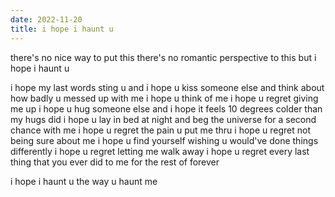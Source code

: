 ```yaml
---
date: 2022-11-20
title: i hope i haunt u
---
```


there's no nice way to put this
there's no romantic perspective to this
but i hope i haunt u

i hope my last words sting u
and i hope u kiss someone else
and think about how badly
u messed up with me
i hope u think of me
i hope u regret
giving me up
i hope u hug someone else
and i hope it feels 10 degrees colder
than my hugs did
i hope u lay in bed at night
and beg the universe
for a second chance with me
i hope u regret the pain
u put me thru
i hope u regret not being
sure about me
i hope u find yourself
wishing u would've done things differently
i hope u regret
letting me walk away
i hope u regret
every
last
thing
that you ever did to me
for the rest of forever

i hope i haunt u
the way
u haunt me
